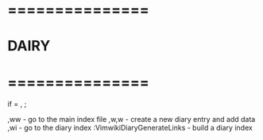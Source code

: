 # ===============
# DAIRY 
# ===============

if <leader> = , ;

,ww - go to the main index file 
,w,w - create a new diary entry and add data
,wi -  go to the diary index
:VimwikiDiaryGenerateLinks - build a diary index
